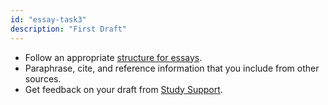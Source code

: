 ```yaml
---
id: "essay-task3"
description: "First Draft"
---
```


- Follow an appropriate [structure for essays](https://learninglab.rmit.edu.au/assessments/essays/write/).
- Paraphrase, cite, and reference information that you include from other sources.
- Get feedback on your draft from [Study Support](https://www.rmit.edu.au/students/support-services/study-support).
